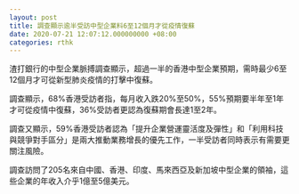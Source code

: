 ```yaml
---
layout: post
title: 調查顯示逾半受訪中型企業料6至12個月才從疫情復蘇
date: 2020-07-21 12:07:12.000000000 +08:00
categories: rthk
---
```


渣打銀行的中型企業脈搏調查顯示，超過一半的香港中型企業預期，需時最少6至12個月才可從新型肺炎疫情的打擊中復蘇。

調查顯示，68%香港受訪者指，每月收入跌20%至50%，55%預期要半年至1年才可從疫情中復蘇，36%受訪者更認為復蘇期會長達1至2年。

調查又顯示，59%香港受訪者認為「提升企業營運靈活度及彈性」和「利用科技與競爭對手區分」是兩大推動業務增長的優先工作，一半受訪者同時表示有需要更關注風險。 

調查訪問了205名來自中國、香港、印度、馬來西亞及新加坡中型企業的領袖，這些企業的年收入介乎1億至5億美元。
